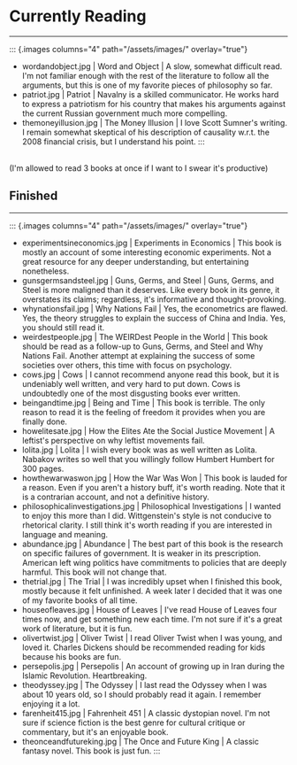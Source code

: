 # Currently Reading

---

::: {.images columns="4" path="/assets/images/" overlay="true"}
- wordandobject.jpg | Word and Object | A slow, somewhat difficult read. I'm not familiar enough with the rest of the literature to follow all the arguments, but this is one of my favorite pieces of philosophy so far.
- patriot.jpg | Patriot | Navalny is a skilled communicator. He works hard to express a patriotism for his country that makes his arguments against the current Russian government much more compelling.
- themoneyillusion.jpg | The Money Illusion | I love Scott Sumner's writing. I remain somewhat skeptical of his description of causality w.r.t. the 2008 financial crisis, but I understand his point.
:::

\
(I'm allowed to read 3 books at once if I want to I swear it's productive)

## Finished

---

::: {.images columns="4" path="/assets/images/" overlay="true"}
- experimentsineconomics.jpg | Experiments in Economics | This book is mostly an account of some interesting economic experiments. Not a great resource for any deeper understanding, but entertaining nonetheless.
- gunsgermsandsteel.jpg | Guns, Germs, and Steel | Guns, Germs, and Steel is more maligned than it deserves. Like every book in its genre, it overstates its claims; regardless, it's informative and thought-provoking.
- whynationsfail.jpg | Why Nations Fail | Yes, the econometrics are flawed. Yes, the theory struggles to explain the success of China and India. Yes, you should still read it.
- weirdestpeople.jpg | The WEIRDest People in the World | This book should be read as a follow-up to Guns, Germs, and Steel and Why Nations Fail. Another attempt at explaining the success of some societies over others, this time with  focus on psychology.
- cows.jpg | Cows | I cannot recommend anyone read this book, but it is undeniably well written, and very hard to put down. Cows is undoubtedly one of the most disgusting books ever written.
- beingandtime.jpg | Being and Time | This book is terrible. The only reason to read it is the feeling of freedom it provides when you are finally done.
- howelitesate.jpg | How the Elites Ate the Social Justice Movement | A leftist's perspective on why leftist movements fail.
- lolita.jpg | Lolita | I wish every book was as well written as Lolita. Nabakov writes so well that you willingly follow Humbert Humbert for 300 pages.
- howthewarwaswon.jpg | How the War Was Won | This book is lauded for a reason. Even if you aren't a history buff, it's worth reading. Note that it is a contrarian account, and not a definitive history.
- philosophicalinvestigations.jpg | Philosophical Investigations | I wanted to enjoy this more than I did. Wittgenstein's style is not conducive to rhetorical clarity. I still think it's worth reading if you are interested in language and meaning.
- abundance.jpg | Abundance | The best part of this book is the research on specific failures of government. It is weaker in its prescription. American left wing politics have commitments to policies that are deeply harmful. This book will not change that.
- thetrial.jpg | The Trial | I was incredibly upset when I finished this book, mostly because it felt unfinished. A week later I decided that it was one of my favorite books of all time.
- houseofleaves.jpg | House of Leaves | I've read House of Leaves four times now, and get something new each time. I'm not sure if it's a great work of literature, but it is fun.
- olivertwist.jpg | Oliver Twist | I read Oliver Twist when I was young, and loved it. Charles Dickens should be recommended reading for kids because his books are fun.
- persepolis.jpg | Persepolis | An account of growing up in Iran during the Islamic Revolution. Heartbreaking.
- theodyssey.jpg | The Odyssey | I last read the Odyssey when I was about 10 years old, so I should probably read it again. I remember enjoying it a lot.
- farenheit415.jpg | Fahrenheit 451 | A classic dystopian novel. I'm not sure if science fiction is the best genre for cultural critique or commentary, but it's an enjoyable book.
- theonceandfutureking.jpg | The Once and Future King | A classic fantasy novel. This book is just fun.
:::
